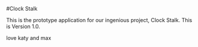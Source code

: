 #Clock Stalk

This is the prototype application for our ingenious project,
Clock Stalk. This is Version 1.0.

love katy and max